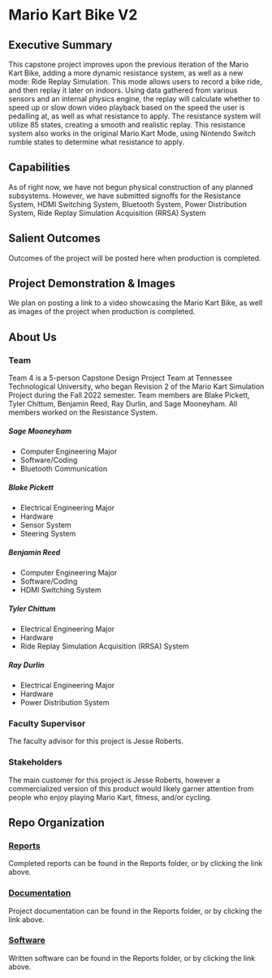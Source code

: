 # Mario Kart Bike V2

## Executive Summary

This capstone project improves upon the previous iteration of the Mario Kart Bike, adding a more dynamic resistance system, as well as a new mode: Ride Replay Simulation. This mode allows users to record a bike ride, and then replay it later on indoors. Using data gathered from various sensors and an internal physics engine, the replay will calculate whether to speed up or slow down video playback based on the speed the user is pedalling at, as well as what resistance to apply. The resistance system will utilize 85 states, creating a smooth and realistic replay. This resistance system also works in the original Mario Kart Mode, using Nintendo Switch rumble states to determine what resistance to apply.


## Capabilities

As of right now, we have not begun physical construction of any planned subsystems. However, we have submitted signoffs for the Resistance System, HDMI Switching System, Bluetooth System, Power Distribution System, Ride Replay Simulation Acquisition (RRSA) System


## Salient Outcomes

Outcomes of the project will be posted here when production is completed.


## Project Demonstration & Images

We plan on posting a link to a video showcasing the Mario Kart Bike, as well as images of the project when production is completed.

## About Us

### Team

Team 4 is a 5-person Capstone Design Project Team at Tennessee Technological University, who began Revision 2 of the Mario Kart Simulation Project during the Fall 2022 semester. Team members are Blake Pickett, Tyler Chittum, Benjamin Reed, Ray Durlin, and Sage Mooneyham. All members worked on the Resistance System.

##### Sage Mooneyham
- Computer Engineering Major
- Software/Coding
- Bluetooth Communication

##### Blake Pickett
- Electrical Engineering Major
- Hardware
- Sensor System
- Steering System

##### Benjamin Reed
- Computer Engineering Major
- Software/Coding
- HDMI Switching System

##### Tyler Chittum
- Electrical Engineering Major
- Hardware
- Ride Replay Simulation Acquisition (RRSA) System

##### Ray Durlin
- Electrical Engineering Major
- Hardware
- Power Distribution System


### Faculty Supervisor

The faculty advisor for this project is Jesse Roberts.

### Stakeholders

The main customer for this project is Jesse Roberts, however a commercialized version of this product would likely garner attention from people who enjoy playing Mario Kart, fitness, and/or cycling.



## Repo Organization


### [Reports](https://github.com/rjdurlin42/mariokartrev_2_team_4/tree/main/Reports)

Completed reports can be found in the Reports folder, or by clicking the link above.

### [Documentation](https://github.com/rjdurlin42/mariokartrev_2_team_4/tree/main/Documentation)

Project documentation can be found in the Reports folder, or by clicking the link above.

### [Software](https://github.com/rjdurlin42/mariokartrev_2_team_4/tree/main/Software)

Written software can be found in the Reports folder, or by clicking the link above.
